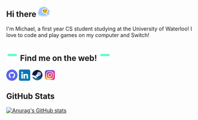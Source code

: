## Hi there <img src="https://github.com/Derzz/Derzz/blob/main/Socials/comfywave.gif" width="32" height="32"/>



<!--
**Derzz/Derzz** is a ✨ _special_ ✨ repository because its `README.md` (this file) appears on your GitHub profile.

Here are some ideas to get you started:

- 🔭 I’m currently working on ...
- 🌱 I’m currently learning ...
- 👯 I’m looking to collaborate on ...
- 🤔 I’m looking for help with ...
- 💬 Ask me about ...
- 📫 How to reach me: ...
- 😄 Pronouns: ...
- ⚡ Fun fact: ...
-->

I'm Michael, a first year CS student studying at the University of Waterloo! I love to code and play games on my computer and Switch!


## <img align="bottom" src="https://github.com/Derzz/Derzz/blob/main/Socials/internet.gif" width="32" height="32"/> Find me on the web! <img src="https://github.com/Derzz/Derzz/blob/main/Socials/internet.gif" width="32" height="32" align="bottom"/>
<a href="http://github.com/Derzz" target="blank"><img align="center" src="https://github.com/Derzz/Derzz/blob/main/Socials/github.png" title = "GitHub" alt="" height="30" /></a>
<a href="https://www.linkedin.com/in/michael-xie1/" target="blank"><img align="center" src="https://github.com/Derzz/Derzz/blob/main/Socials/linkedin.png" title = "LinkedIn" alt="" height="30" /></a>
<a href="https://steamcommunity.com/profiles/76561198876518313" target="blank"><img align="center" src="https://github.com/Derzz/Derzz/blob/main/Socials/steam.png" title = "Steam" alt="" height="30" /></a>
<a href="https://www.instagram.com/derzpie/" target="blank"><img align="center" src="https://github.com/Derzz/Derzz/blob/main/Socials/instagram.png" title = "Instagram" alt="" height="30" /></a>

## GitHub Stats
[![Anurag's GitHub stats](https://github-readme-stats.vercel.app/api?username=derzz&show_icons=true&theme=tokyonight)](https://github.com/anuraghazra/github-readme-stats)

